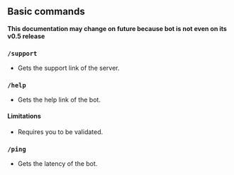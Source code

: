 ## Basic commands

**This documentation may change on future because bot is not even on its v0.5 release**

### `/support`
- Gets the support link of the server.

### `/help`
- Gets the help link of the bot.

#### Limitations
- Requires you to be validated.

### `/ping`
- Gets the latency of the bot.
